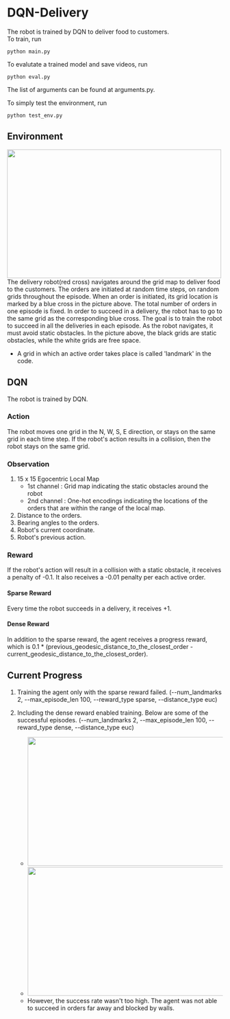 # DQN-Delivery
The robot is trained by DQN to deliver food to customers.  
To train, run
```
python main.py
```
To evalutate a trained model and save videos, run
```
python eval.py
```
The list of arguments can be found at arguments.py.

To simply test the environment, run
```
python test_env.py
```
## Environment
<img src="https://user-images.githubusercontent.com/86182918/124696488-25bca680-df20-11eb-82c4-00452757d20c.gif" width="500" height="300">
   The delivery robot(red cross) navigates around the grid map to deliver food to the customers. The orders are initiated at random time steps, on random grids throughout the episode. When an order is initiated, its grid location is marked by a blue cross in the picture above. The total number of orders in one episode is fixed. In order to succeed in a delivery, the robot has to go to the same grid as the corresponding blue cross. The goal is to train the robot to succeed in all the deliveries in each episode. As the robot navigates, it must avoid static obstacles. In the picture above, the black grids are static obstacles, while the white grids are free space.
   
   - A grid in which an active order takes place is called 'landmark' in the code.

## DQN
The robot is trained by DQN.
### Action
The robot moves one grid in the N, W, S, E direction, or stays on the same grid in each time step.
If the robot's action results in a collision, then the robot stays on the same grid.
### Observation
1. 15 x 15 Egocentric Local Map
   - 1st channel : Grid map indicating the static obstacles around the robot
   - 2nd channel : One-hot encodings indicating the locations of the orders that are within the range of the local map.
2. Distance to the orders.
3. Bearing angles to the orders.
4. Robot's current coordinate.
5. Robot's previous action.
### Reward
If the robot's action will result in a collision with a static obstacle, it receives a penalty of -0.1. It also receives a -0.01 penalty per each active order.
#### Sparse Reward
Every time the robot succeeds in a delivery, it receives +1.
#### Dense Reward
In addition to the sparse reward, the agent receives a progress reward, which is 0.1 * (previous_geodesic_distance_to_the_closest_order - current_geodesic_distance_to_the_closest_order).
## Current Progress
1. Training the agent only with the sparse reward failed. (--num_landmarks 2, --max_episode_len 100, --reward_type sparse, --distance_type euc)
2. Including the dense reward enabled training. Below are some of the successful episodes. (--num_landmarks 2, --max_episode_len 100, --reward_type dense, --distance_type euc)

   - <img src="https://user-images.githubusercontent.com/86182918/126068284-b622657c-3099-41c0-a271-c46f4d83b894.gif" width="500" height="300">
   - <img src="https://user-images.githubusercontent.com/86182918/126068335-0aa9fee9-18a8-45e5-b81b-b1a3415aad9c.gif" width="500" height="300">
   - However, the success rate wasn't too high. The agent was not able to succeed in orders far away and blocked by walls.
